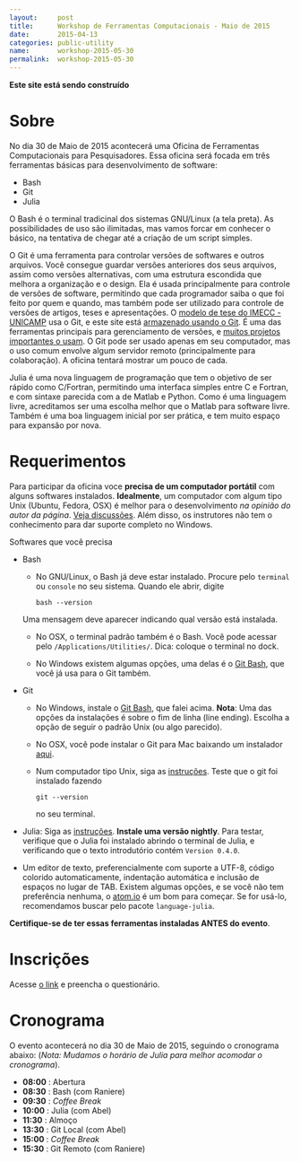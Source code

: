 ```yaml
---
layout:     post
title:      Workshop de Ferramentas Computacionais - Maio de 2015
date:       2015-04-13
categories: public-utility
name:       workshop-2015-05-30
permalink:  workshop-2015-05-30
---
```

**Este site está sendo construído**

# Sobre

No dia 30 de Maio de 2015 acontecerá uma Oficina de Ferramentas Computacionais
para Pesquisadores.
Essa oficina será focada em três ferramentas básicas para desenvolvimento de
software:

  - Bash
  - Git
  - Julia

O Bash é o terminal tradicinal dos sistemas GNU/Linux (a tela preta).
As possibilidades de uso são ilimitadas, mas vamos forcar em conhecer o básico,
na tentativa de chegar até a criação de um script simples.

O Git é uma ferramenta para controlar versões de softwares e outros arquivos.
Você consegue guardar versões anteriores dos seus arquivos, assim como versões
alternativas, com uma estrutura escondida que melhora a organização e o design.
Ela é usada principalmente para controle de versões de software, permitindo que
cada programador saiba o que foi feito por quem e quando, mas também pode ser
utilizado para controle de versões de artigos, teses e apresentações.
O [modelo de tese do IMECC - UNICAMP](https://github.com/lpoo/modelo_tese_imecc)
usa o Git, e este site está [armazenado usando o
Git](https://github.com/abelsiqueira/abelsiqueira.github.io).
É uma das ferramentas principais para gerenciamento de versões, e [muitos
projetos importantes o usam](https://git.wiki.kernel.org/index.php/GitProjects).
O Git pode ser usado apenas em seu computador, mas o uso comum envolve algum
servidor remoto (principalmente para colaboração). A oficina tentará mostrar um
pouco de cada.

Julia é uma nova linguagem de programação que tem o objetivo de ser rápido como
C/Fortran, permitindo uma interfaca simples entre C e Fortran, e com sintaxe
parecida com a de Matlab e Python.
Como é uma linguagem livre, acreditamos ser uma escolha melhor que o Matlab para
software livre.
Também é uma boa linguagem inicial por ser prática, e tem muito espaço para
expansão por nova.

# Requerimentos

Para participar da oficina voce **precisa de um computador portátil**
com alguns softwares instalados.
**Idealmente**, um computador com algum tipo Unix (Ubuntu, Fedora, OSX) é melhor
para o desenvolvimento _na opinião do autor da página_.
[Veja
discussões](http://www.quora.com/Is-it-important-for-modern-programmers-to-know-use-Unix-Why).
Além disso, os instrutores não tem o conhecimento para dar suporte completo no
Windows.

Softwares que você precisa

  - Bash
    - No GNU/Linux, o Bash já deve estar instalado.
    Procure pelo `terminal` ou `console` no seu sistema. Quando ele abrir,
    digite

          bash --version

    Uma mensagem deve aparecer indicando qual versão está instalada.

    - No OSX, o terminal padrão também é o Bash. Você pode acessar pelo
    `/Applications/Utilities/`. Dica: coloque o terminal no dock.

    - No Windows existem algumas opções,
    uma delas é o [Git Bash](http://msysgit.github.io/), que você já usa para o
    Git também.

  - Git
    - No Windows, instale o [Git Bash](http://msysgit.github.io/), que falei
    acima.
    **Nota**: Uma das opções da instalações é sobre o fim de linha (line
    ending). Escolha a opção de seguir o padrão Unix (ou algo parecido).

    - No OSX, você pode instalar o Git para Mac baixando um instalador
    [aqui](http://sourceforge.net/projects/git-osx-installer/files/).

    - Num computador tipo Unix, siga as [instruções](http://git-scm.com/downloads).
      Teste que o git foi instalado fazendo

          git --version

      no seu terminal.

  - Julia: Siga as [instruções](http://julialang.org/downloads/).
    **Instale uma versão nightly**.
    Para testar, verifique que o Julia foi instalado abrindo o terminal de
    Julia, e verificando que o texto introdutório contém `Version 0.4.0`.

  - Um editor de texto, preferencialmente com suporte a UTF-8, código colorido
    automaticamente, indentação automática e inclusão de espaços no lugar de
    TAB. Existem algumas opções, e se você não tem preferência nenhuma, o
    [atom.io](https://atom.io/) é um bom para começar. Se for usá-lo,
    recomendamos buscar pelo pacote `language-julia`.

**Certifique-se de ter essas ferramentas instaladas ANTES do evento**.

# Inscrições

Acesse [o link](https://pt.surveymonkey.com/s/NZB3LDJ) e preencha o
questionário.

# Cronograma

O evento acontecerá no dia 30 de Maio de 2015, seguindo o cronograma abaixo:
(*Nota: Mudamos o horário de Julia para melhor acomodar o cronograma*).

  - **08:00** : Abertura
  - **08:30** : Bash (com Raniere)
  - **09:30** : _Coffee Break_
  - **10:00** : Julia (com Abel)
  - **11:30** : Almoço
  - **13:30** : Git Local (com Abel)
  - **15:00** : _Coffee Break_
  - **15:30** : Git Remoto (com Raniere)
